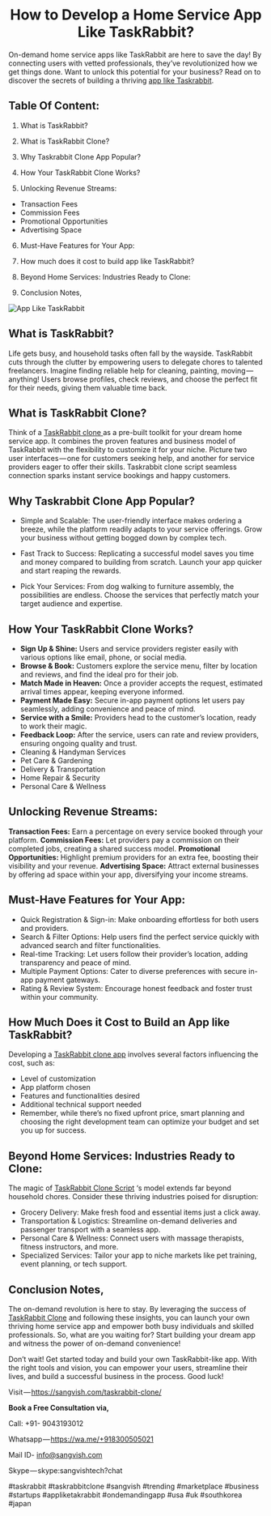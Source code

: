 <h1 align="center">How to Develop a Home Service App Like TaskRabbit?</h1>

On-demand home service apps like TaskRabbit are here to save the day! By connecting users with vetted professionals, they’ve revolutionized how we get things done. Want to unlock this potential for your business? Read on to discover the secrets of building a thriving [app like Taskrabbit](https://sangvish.com/taskrabbit-clone/).

## Table Of Content:

1. What is TaskRabbit?

2. What is TaskRabbit Clone?

3. Why Taskrabbit Clone App Popular?

4. How Your TaskRabbit Clone Works?

5. Unlocking Revenue Streams:

* Transaction Fees
* Commission Fees
* Promotional Opportunities
* Advertising Space
6. Must-Have Features for Your App:

7. How much does it cost to build app like TaskRabbit?

8. Beyond Home Services: Industries Ready to Clone:

9. Conclusion Notes,

![App Like TaskRabbit](https://github.com/Simonleo159/taskrabbit-clone/assets/151748973/45f8287d-c648-4267-a20d-93713e28fd33)


## What is TaskRabbit?
Life gets busy, and household tasks often fall by the wayside. TaskRabbit cuts through the clutter by empowering users to delegate chores to talented freelancers. Imagine finding reliable help for cleaning, painting, moving — anything! Users browse profiles, check reviews, and choose the perfect fit for their needs, giving them valuable time back.

## What is TaskRabbit Clone?
Think of a [TaskRabbit clone ](https://sangvish.com/taskrabbit-clone/)as a pre-built toolkit for your dream home service app. It combines the proven features and business model of TaskRabbit with the flexibility to customize it for your niche. Picture two user interfaces — one for customers seeking help, and another for service providers eager to offer their skills. Taskrabbit clone script seamless connection sparks instant service bookings and happy customers.

## Why Taskrabbit Clone App Popular?
* Simple and Scalable: The user-friendly interface makes ordering a breeze, while the platform readily adapts to your service offerings. Grow your business without getting bogged down by complex tech.

* Fast Track to Success: Replicating a successful model saves you time and money compared to building from scratch. Launch your app quicker and start reaping the rewards.

* Pick Your Services: From dog walking to furniture assembly, the possibilities are endless. Choose the services that perfectly match your target audience and expertise.
## How Your TaskRabbit Clone Works?
* **Sign Up & Shine:** Users and service providers register easily with various options like email, phone, or social media.
* **Browse & Book:** Customers explore the service menu, filter by location and reviews, and find the ideal pro for their job.
* **Match Made in Heaven:** Once a provider accepts the request, estimated arrival times appear, keeping everyone informed.
* **Payment Made Easy:** Secure in-app payment options let users pay seamlessly, adding convenience and peace of mind.
* **Service with a Smile:** Providers head to the customer’s location, ready to work their magic.
* **Feedback Loop:** After the service, users can rate and review providers, ensuring ongoing quality and trust.
* Cleaning & Handyman Services
* Pet Care & Gardening
* Delivery & Transportation
* Home Repair & Security
* Personal Care & Wellness
## Unlocking Revenue Streams:
**Transaction Fees:** Earn a percentage on every service booked through your platform.
**Commission Fees:** Let providers pay a commission on their completed jobs, creating a shared success model.
**Promotional Opportunities:** Highlight premium providers for an extra fee, boosting their visibility and your revenue.
**Advertising Space:** Attract external businesses by offering ad space within your app, diversifying your income streams.
## Must-Have Features for Your App:
* Quick Registration & Sign-in: Make onboarding effortless for both users and providers.
* Search & Filter Options: Help users find the perfect service quickly with advanced search and filter functionalities.
* Real-time Tracking: Let users follow their provider’s location, adding transparency and peace of mind.
* Multiple Payment Options: Cater to diverse preferences with secure in-app payment gateways.
* Rating & Review System: Encourage honest feedback and foster trust within your community.
## How Much Does it Cost to Build an App like TaskRabbit?
Developing a [TaskRabbit clone app](https://sangvish.com/taskrabbit-clone/) involves several factors influencing the cost, such as:
* Level of customization
* App platform chosen
* Features and functionalities desired
* Additional technical support needed
* Remember, while there’s no fixed upfront price, smart planning and choosing the right development team can optimize your budget and set you up for success.

## Beyond Home Services: Industries Ready to Clone:
The magic of [TaskRabbit Clone Script](https://sangvish.com/taskrabbit-clone/) ‘s model extends far beyond household chores. Consider these thriving industries poised for disruption:

* Grocery Delivery: Make fresh food and essential items just a click away.
* Transportation & Logistics: Streamline on-demand deliveries and passenger transport with a seamless app.
* Personal Care & Wellness: Connect users with massage therapists, fitness instructors, and more.
* Specialized Services: Tailor your app to niche markets like pet training, event planning, or tech support.
## Conclusion Notes,
The on-demand revolution is here to stay. By leveraging the success of [TaskRabbit Clone](https://sangvish.com/taskrabbit-clone/) and following these insights, you can launch your own thriving home service app and empower both busy individuals and skilled professionals. So, what are you waiting for? Start building your dream app and witness the power of on-demand convenience!

Don’t wait! Get started today and build your own TaskRabbit-like app. With the right tools and vision, you can empower your users, streamline their lives, and build a successful business in the process. Good luck!

Visit — https://sangvish.com/taskrabbit-clone/

**Book a Free Consultation via,**

Call: +91- 9043193012

Whatsapp — https://wa.me/+918300505021

Mail ID- [info@sangvish.com](mailto:info@sangvish.com)

Skype — skype:sangvishtech?chat

#taskrabbit #taskrabbitclone #sangvish #trending #marketplace #business #startups #appliketakrabbit #ondemandingapp #usa #uk #southkorea #japan
